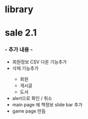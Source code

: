 # library

<h1>sale 2.1</h1>
<h3>- 추가 내용 -</h3>

<ul>
  <li>회원정보 CSV 다운 기능추가</li>
  <li>삭제 기능추가</li>
    <ul>
      <li>회원</li>
      <li>게시글</li>
      <li>도서</li>
    </ul>
  <li>alert으로 확인 / 취소</li>
  <li>main page 에 책정보 slide bar 추가 </li>
  <li>game page 만듬</li>
